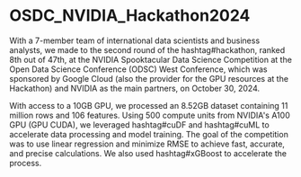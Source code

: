 # OSDC_NVIDIA_Hackathon2024

With a 7-member team of international data scientists and business analysts, we made to the second round of the hashtag#hackathon, ranked 8th out of 47th, at the NVIDIA Spooktacular Data Science Competition at the Open Data Science Conference (ODSC) West Conference, which was sponsored by Google Cloud (also the provider for the GPU resources at the Hackathon) and NVIDIA as the main partners, on October 30, 2024. 

With access to a 10GB GPU, we processed an 8.52GB dataset containing 11 million rows and 106 features. Using 500 compute units from NVIDIA's A100 GPU (GPU CUDA), we leveraged hashtag#cuDF and hashtag#cuML to accelerate data processing and model training. The goal of the competition was to use linear regression and minimize RMSE to achieve fast, accurate, and precise calculations. We also used hashtag#xGBoost to accelerate the process.
